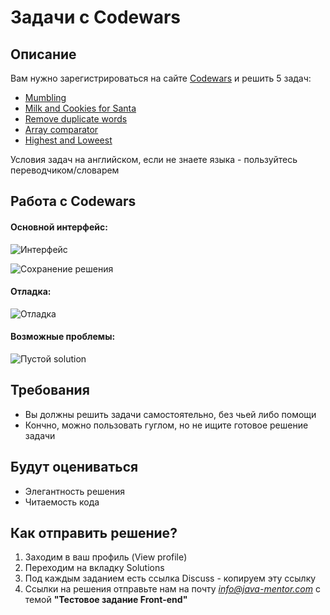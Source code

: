 # Задачи с Codewars

## Описание

Вам нужно зарегистрироваться на сайте [Codewars](https://www.codewars.com) и решить 5 задач:
- [Mumbling](https://www.codewars.com/kata/mumbling/train/javascript)
- [Milk and Cookies for Santa](https://www.codewars.com/kata/milk-and-cookies-for-santa/train/javascript)
- [Remove duplicate words](https://www.codewars.com/kata/remove-duplicate-words/train/javascript)
- [Array comparator](https://www.codewars.com/kata/array-comparator/train/javascript)
- [Highest and Loweest](https://www.codewars.com/kata/highest-and-lowest/train/javascript)

Условия задач на английском, если не знаете языка - пользуйтесь переводчиком/словарем

## Работа с Codewars 
#### Основной интерфейс:
![Интерфейс](https://monosnap.com/image/3g3m0xxfRmq4FgIh6ROkA03seYOnAl)

![Сохранение решения](https://monosnap.com/image/vfZWQoSBqM99hPpTnUqwxLCc34IKv3)

#### Отладка:
![Отладка](https://monosnap.com/image/fdEtHxoIYBNTPBOwBFnqsUKyZfGwDj)

#### Возможные проблемы:
![Пустой solution](https://monosnap.com/image/gb5tGhnzHz9cPkQL6ABmFzDd8L7YIt)

## Требования
- Вы должны решить задачи самостоятельно, без чьей либо помощи
- Кончно, можно пользовать гуглом, но не ищите готовое решение задачи

## Будут оцениваться
- Элегантность решения
- Читаемость кода

## Как отправить решение?
1. Заходим в ваш профиль (View profile)
2. Переходим на вкладку Solutions
3. Под каждым заданием есть ссылка Discuss - копируем эту ссылку
4. Ссылки на решения отправьте нам на почту *info@java-mentor.com* с темой **"Тестовое задание Front-end"**
